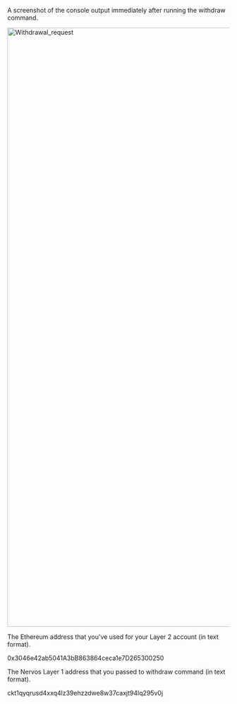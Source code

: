 A screenshot of the console output immediately after running the withdraw command.

<img width="1355" alt="Withdrawal_request" src="https://user-images.githubusercontent.com/48971958/129708296-4edd2961-58d4-4625-a301-5dbd61fe8d24.png">

The Ethereum address that you've used for your Layer 2 account (in text format).

0x3046e42ab5041A3bB863864ceca1e7D265300250

The Nervos Layer 1 address that you passed to withdraw command (in text format).

ckt1qyqrusd4xxq4lz39ehzzdwe8w37caxjt94lq295v0j
